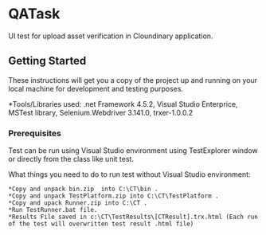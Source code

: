 # QATask

UI test for upload asset verification in Cloundinary application. 

## Getting Started
These instructions will get you a copy of the project up and running on your local machine for development and testing purposes.

*Tools/Libraries used: .net Framework 4.5.2, Visual Studio Enterprice, MSTest library, Selenium.Webdriver 3.141.0, trxer-1.0.0.2 

### Prerequisites
Test can be run using Visual Studio environment using TestExplorer window or directly from the class like unit test.

What things you need to do to run test without Visual Studio environment:

```
*Copy and unpack bin.zip  into C:\CT\bin .
*Copy and unpack TestPlatform.zip into C:\CT\TestPlatform .
*Copy and upack Runner.zip into C:\CT .
*Run TestRunner.bat file.
*Results File saved in c:\CT\TestResults\[CTResult].trx.html (Each run of the test will overwritten test result .html file)
```

